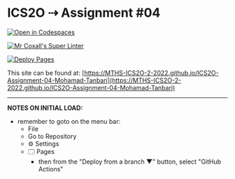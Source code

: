 # ICS2O ⇢ Assignment #04

[![Open in Codespaces](https://classroom.github.com/assets/launch-codespace-7f7980b617ed060a017424585567c406b6ee15c891e84e1186181d67ecf80aa0.svg)](https://classroom.github.com/open-in-codespaces?assignment_repo_id=11041394)

[![Mr Coxall's Super Linter](https://github.com/MTHS-ICS2O-2-2022/ICS2O-Assignment-04-Mohamad-Tanbari/workflows/Mr%20Coxall's%20Super%20Linter/badge.svg)](https://github.com/MTHS-ICS2O-2-2022/ICS2O-Assignment-04-Mohamad-Tanbari/actions)

[![Deploy Pages](https://github.com/MTHS-ICS2O-2-2022/ICS2O-Assignment-04-Mohamad-Tanbari/workflows/Deploy%20Pages/badge.svg)](https://github.com/MTHS-ICS2O-2-2022/ICS2O-Assignment-04-Mohamad-Tanbari/actions)

This site can be found at: [https://MTHS-ICS2O-2-2022.github.io/ICS2O-Assignment-04-Mohamad-Tanbari](https://MTHS-ICS2O-2-2022.github.io/ICS2O-Assignment-04-Mohamad-Tanbari)

---

**NOTES ON INITIAL LOAD:**
- remember to goto on the menu bar:
  - File
  - Go to Repository
  - ⚙ Settings
  - 🗔 Pages
    - then from the "Deploy from a branch ▼" button, select "GitHub Actions"
